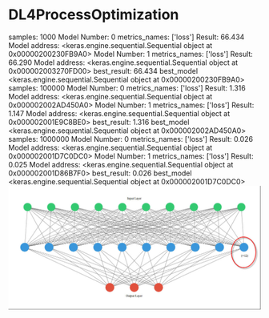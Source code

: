 # DL4ProcessOptimization
samples:  1000
Model Number: 0 metrics_names: ['loss'] Result: 66.434 Model address: <keras.engine.sequential.Sequential object at 0x00000200230FB9A0>
Model Number: 1 metrics_names: ['loss'] Result: 66.290 Model address: <keras.engine.sequential.Sequential object at 0x000002003270FD00>
best_result: 66.434 best_model <keras.engine.sequential.Sequential object at 0x00000200230FB9A0>
samples:  100000
Model Number: 0 metrics_names: ['loss'] Result: 1.316 Model address: <keras.engine.sequential.Sequential object at 0x000002002AD450A0>
Model Number: 1 metrics_names: ['loss'] Result: 1.147 Model address: <keras.engine.sequential.Sequential object at 0x000002001E9C8BE0>
best_result: 1.316 best_model <keras.engine.sequential.Sequential object at 0x000002002AD450A0>
samples:  1000000
Model Number: 0 metrics_names: ['loss'] Result: 0.026 Model address: <keras.engine.sequential.Sequential object at 0x000002001D7C0DC0>
Model Number: 1 metrics_names: ['loss'] Result: 0.025 Model address: <keras.engine.sequential.Sequential object at 0x000002001D86B7F0>
best_result: 0.026 best_model <keras.engine.sequential.Sequential object at 0x000002001D7C0DC0>
![ANN GraphViz](./pictures/NN_12Layers.jpg "ANN GraphViz")